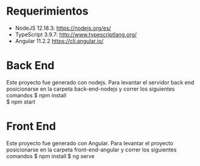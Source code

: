 # Requerimientos
* NodeJS 12.18.3: https://nodejs.org/es/
* TypeScript 3.9.7: http://www.typescriptlang.org/
* Angular 11.2.2 https://cli.angular.io/

# Back End
Este proyecto fue generado con nodejs.
Para levantar el servidor back end posicionarse en la carpeta back-end-nodejs y correr los siguientes comandos
$ npm install<br>
$ npm start<br>

# Front End
Este proyecto fue generado con Angular.
Para levantar el proyecto posicionarse en la carpeta front-end-angular y correr los siguientes comandos
$ npm install
$ ng serve
